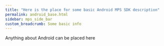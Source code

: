 ```yaml
---
title: "Here is the place for some basic Android MPS SDK description"
permalink: android_base.html
sidebar: mps_side_bar
custom_breadcrumb: Some basic info
---
```


Anything about Android can be placed here